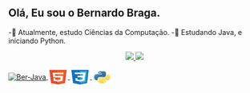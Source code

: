 <!--- 👋 Hi, I’m @berbraga ;

- 👀 I’m interested in learning, sports, I cook a little;

- 🌱 I’m currently learning to programing in java, python, C++, and others;

- 💞️ I’m looking to collaborate on, for now , i looking to collaborate in school projects. I start at my university in february 2020;

- 📫 How to reach me ?

- you can ranch me in : 
- instagram: @_bsb767 ;
- twitter: @bernardo_sbraga ;
--->
## Olá, Eu sou o Bernardo Braga.
  
  -📘 Atualmente, estudo Ciências da Computação.
  -📘 Estudando Java, e iniciando Python.


<div align="center">
  <a href="https://github.com/berbraga">
  <img height="150em" src="https://github-readme-stats.vercel.app/api?username=berbraga&show_icons=true&theme=cobalt&include_all_commits=true&count_private=true"/>
  <img height="150em" src="https://github-readme-stats.vercel.app/api/top-langs/?username=berbraga&layout=compact&langs_count=7&theme=cobalt"/>
</div>

<div style="display: inline_block"><br>
  <img align="center" alt="Ber-Java" height="30" width="40" src="https://cdn.jsdelivr.net/gh/devicons/devicon/icons/java/java-original.svg">
  <img align="center" alt="Ber-HTML" height="30" width="40" src="https://raw.githubusercontent.com/devicons/devicon/master/icons/html5/html5-original.svg">
  <img align="center" alt="Ber-CSS" height="30" width="40" src="https://raw.githubusercontent.com/devicons/devicon/master/icons/css3/css3-original.svg">
  <img align="center" alt="Ber-Python" height="30" width="40" src="https://raw.githubusercontent.com/devicons/devicon/master/icons/python/python-original.svg">
 
  <!--<img align="center" alt="Ber-Js" height="30" width="40" src="https://raw.githubusercontent.com/devicons/devicon/master/icons/javascript/javascript-plain.svg">-->
  <!--<img align="center" alt="Ber-Ts" height="30" width="40" src="https://raw.githubusercontent.com/devicons/devicon/master/icons/typescript/typescript-plain.svg">-->
  <!--<img align="center" alt="Rafa-Csharp" height="30" width="40" src="https://raw.githubusercontent.com/devicons/devicon/master/icons/csharp/csharp-original.svg">-->
 <!-- <img align="right" alt="Rafa-pic" height="150" style="border-radius:50px;" src="insira a url do gif/foto que quiser colocar">--->
</div>
  
  ##

  
  
  
  
  
  
  
  
  
  
  
  
  
  
  
  
  
  
  
  
  
  
  
  
  
  
  
  
  
  
  
  
